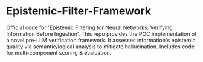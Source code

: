 # Epistemic-Filter-Framework
Official code for 'Epistemic Filtering for Neural Networks: Verifying Information Before Ingestion'. This repo provides the POC implementation of a novel pre-LLM verification framework. It assesses information's epistemic quality via semantic/logical analysis to mitigate hallucination. Includes code for multi-component scoring &amp; evaluation.
